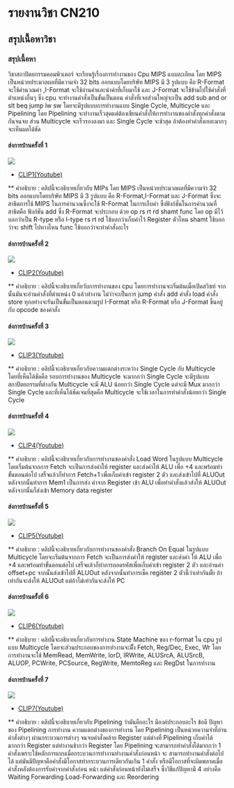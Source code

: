 # รายงานวิชา CN210

## สรุปเนื้อหาวิชา

### สรุปเนื้อหา
วิชาสถาปัตยกรรมคอมพิวเตอร์ จะเรียนรู้เรื่องการทำงานของ Cpu MIPS แบบละเอียด โดย MIPS เป็นหน่วยประมวลผลที่มีความจำ 32 bits ออกแบบโดยบริษัท MIPS มี 3 รูปแบบ 
คือ R-Format จะใช้คำนวณค่า ,I-Format จะใช้อ่านค่าและนำค่าที่เก็บมาใช้ และ J-Format จะใช้ข้ามไปใช้คำสั่งที่ตำแหน่งอื่นๆ ซึ่ง cpu จะทำงานคำสั่งเป็นขั้นเป็นตอน คำสั่งที่เจอส่วนใหญ่จะเป็น add sub and or slt beq jump lw sw โดยจะมีรูปแบบการทำงานแบบ Single Cycle, Multicycle และ Pipelining โดย Pipelining จะทำงานเร็วสุดแต่ต้องเขียนคำสั่งให้การทำงานของคำสั่งทุกคำสั่งตามกันจนจบ ส่วน Multicycle จะเร็วรองลงมา และ Single Cycle จะช้าสุด ถ้าต้องทำคำสั่งเยอะมากๆ จะเห็นผลได้ชัด

#### ส่งการบ้านครั้งที่ 1
  ![](Clip1.png)

  * [CLIP1(Youtube)](https://www.youtube.com/watch?v=9prW90Cxy1k)
    
  ** คำอธิบาย : คลิปนี้จะอธิบายเกี่ยวกับ MIPs โดย MIPS เป็นหน่วยประมวลผลที่มีความจำ 32 bits ออกแบบโดยบริษัท MIPS มี 3 รูปแบบ คือ R-Format,I-Format และ
               J-Format ซึ่งจะสาธิตการใช้ MIPS ในการคำนวณซึ่งจะใช้ R-Format ในการเก็บค่า ซึ่งฟังก์ชั่นในการคำนวณที่สาธิตคือ ฟังก์ชัน add ซึ่ง R-Format จะประกอบ
               ด้วย op rs rt rd shamt func โดย op มีไว้บอกว่าเป็น R-type หรือ I-type rs rt rd ใช้บอกว่าเก็บค่าไว้ Register ตัวไหน shamt ใช้บอกว่าจะ 
               shift ไปทางไหน func ใช้บอกว่าจะทำคำสั่งอะไร
               
#### ส่งการบ้านครั้งที่ 2

  ![](Clip2.png)
  
  * [CLIP2(Youtube)](https://www.youtube.com/watch?v=f3IktFSWI3Y)
  
  ** คำอธิบาย : คลิปนี้จะอธิบายเกี่ยวับการทำงานของ cpu โดยการทำงานจะเริ่มต้นเมื่อเปิดสวิซท์ จากนั้นมันจะอ่านคำสั่งที่ตำแหน่ง 0 แล้วทำงาน ไม่ว่าจะเป็นการ jump คำสั่ง 
               add คำสั่ง load คำสั่ง store ทุกอย่างจะรันเป็นขั้นเป็นตอนตามรูป I-Format หรือ R-Format หรือ J-Format ขึ้นอยู่กับ opcode ของคำสั่ง
  
#### ส่งการบ้านครั้งที่ 3

  ![](Clip3.png)
  
  * [CLIP3(Youtube)](https://www.youtube.com/watch?v=BW_B_ZATatA)
  
  ** คำอธิบาย : คลิปนี้จะอธิบายเกี่ยวกับความแตกต่างระหว่าง Single Cycle กับ Multicycle โดยที่เห็นได้ชัดคือ รอบการทำงานของ Multicycle จะมากกว่า Single 
               Cycle จะมีรูปแบบสถาปัตยกรรมที่ต่างกัน Multicycle จะมี ALU น้อยกว่า Single Cycle แต่จะมี Mux มากกว่า Single Cycle และที่เห็นได้ชัดเจนที่สุดคือ 
               Multicycle จะใช้เวลาในการทำคำสั่งน้อยกว่า Single Cycle
  
#### ส่งการบ้านครั้งที่ 4

  ![](Clip4.png)
  
  * [CLIP4(Youtube)](https://www.youtube.com/watch?v=nuxHZJcRDfg)
  
  ** คำอธิบาย : คลิปนี้จะอธิบายเกี่ยวกับการทำงานของคำสั่ง Load Word ในรูปแบบ Multicycle โดยเริ่มต้นจากการ Fetch จะเป็นการส่งค่าให้ register และส่งค่าให้ ALU 
               เพื่อ +4 และพร้อมทำขั้นตอนต่อไป เสร็จแล้วก็ทำการ Fetch+1 เพื่อเก็บค่าเข้า register 2 ตัว และส่งเข้าไปที่ ALUOut หลังจากนั้นทำการ Mem1 เป็นการส่ง
               ค่าจาก Register เข้า ALU เพื่อทำคำสั่งแล้วส่งให้ ALUOut หลังจากนั้นก็ส่งเข้า Memory data register
  
#### ส่งการบ้านครั้งที่ 5
  
  ![](Clip5.png)
  
  * [CLIP5(Youtube)](https://youtu.be/LtYXk1vCkGU)
  
  ** คำอธิบาย : คลิปนี้จะอธิบายเกี่ยวกับการทำงานของคำสั่ง Branch On Equal ในรูปแบบ Multicycle โดยจะเริ่มต้นจากการ Fetch จะเป็นการส่งค่าให้ register และส่งค่า
               ให้ ALU เพื่อ +4 และพร้อมทำขั้นตอนต่อไป เสร็จแล้วก็ทำการถอดรหัสเพื่อเก็บค่าเข้า register 2 ตัว และอ่านค่า offset+pc จากนั้นส่งเข้าไปที่ ALUOut 
               หลังจากนั้นทำการเช็ค register 2 ตัวนี้ว่าเท่ากันมั้ย ถ้าเท่ากันจะส่งให้ ALUOut แต่ถ้าไม่เท่ากันจะส่งให้ PC
  
#### ส่งการบ้านครั้งที่ 6

  ![](Clip6.png)
  
  * [CLIP6(Youtube)](https://youtu.be/pyeTy94TIKw)
  
  ** คำอธิบาย : คลิปนี้จะอธิบายเกี่ยวกับการทำงาน State Machine ของ r-format ใน cpu รูปแบบ Multicycle โดยจะส่วนประกอบของการทำงานจะมีั้ง Fetch, 
               Reg/Dec, Exec, Wr โดยการทำงานจะใช้ MemRead, MemWrite, lorD, IRWrite, ALUSrcA, ALUSrcB, ALUOP, PCWrite, PCSource, RegWrite, 
               MemtoReg และ RegDst ในการทำงาน
  
  #### ส่งการบ้านครั้งที่ 7
 
  ![](Clip7.jpg)
  
   * [CLIP7(Youtube)](https://youtu.be/YiI7OqvRDE0)
  
  ** คำอธิบาย : คลิปนี้จะอธิบายเกี่ยวกับ Pipelining ว่ามันคืออะไร มีองค์ประกอบอะไร ข้อดี ปัญหาของ Pipelining การทำงาน ความแตกต่างของการทำงาน
               โดย Pipelining เป็นหน่วยความจำที่อ่านคำสั่งต่างๆ ผ่านกระบวนการต่างๆ จนจบคำสั่งคล้าย Register แต่ต่างที่ Pipelining เก็บค่าได้มากกว่า Register 
               แต่ทำงานช้ากว่า Register โดย Pipelining จะสามารถทำคำสั่งได้มากกว่า 1 คำสั่งเพราะใช้หลักการแบบเมื่อกระบวนการทำงานทำงานคำสั่งก่อนหน้า จะ
               สามารถทำงานคำสั่งต่อไปได้ แต่มันมีปัญหาคือคำสั่งมีโอกาสทำกระบวนการเดียวกันเกิน 1 คำสั่ง หรือมีโอกาสที่จะผิดพลาดเมื่อคำสั่งหลังต้องการรับค่าจากคำสั่งก่อน
               หน้า แต่คำสั่งก่อนหน้ายังไม่เสร็จ ซึ่งวิธีแก้ปัญหามี 4 อย่างคือ Waiting Forwarding Load-Forwarding และ Reordering
